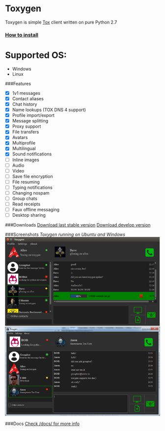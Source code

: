 # Toxygen 
Toxygen is simple [Tox](https://tox.chat/) client written on pure Python 2.7
### [How to install](/docs/install.md)

# Supported OS:
- Windows
- Linux

###Features
- [x] 1v1 messages
- [x] Contact aliases
- [x] Chat history
- [x] Name lookups (TOX DNS 4 support)
- [x] Profile import/export
- [x] Message splitting
- [x] Proxy support
- [x] File transfers
- [x] Avatars
- [x] Multiprofile
- [x] Multilingual
- [x] Sound notifications
- [ ] Inline images
- [ ] Audio
- [ ] Video
- [ ] Save file encryption
- [ ] File resuming
- [ ] Typing notifications
- [ ] Changing nospam
- [ ] Group chats
- [ ] Read receipts
- [ ] Faux offline messaging
- [ ] Desktop sharing

###Downloads
[Download last stable version](https://github.com/xveduk/toxygen/archive/master.zip)
[Download develop version](https://github.com/xveduk/toxygen/archive/develop.zip)

###Screenshots
*Toxygen running on Ubuntu and Windows*
![Ubuntu](/docs/ubuntu.png)
![Windows](/docs/windows.png)

###Docs
[Check /docs/ for more info](/docs/)

